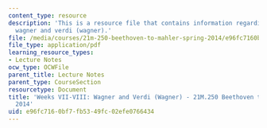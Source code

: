 ```yaml
---
content_type: resource
description: 'This is a resource file that contains information regarding weeks VII-VIII:
  wagner and verdi (wagner).'
file: /media/courses/21m-250-beethoven-to-mahler-spring-2014/e96fc7160bf7fb5349fc02efe0766434_MIT21M_250S14_Week_VII-VIII.pdf
file_type: application/pdf
learning_resource_types:
- Lecture Notes
ocw_type: OCWFile
parent_title: Lecture Notes
parent_type: CourseSection
resourcetype: Document
title: 'Weeks VII-VIII: Wagner and Verdi (Wagner) - 21M.250 Beethoven to Mahler Spring
  2014'
uid: e96fc716-0bf7-fb53-49fc-02efe0766434
---
```

